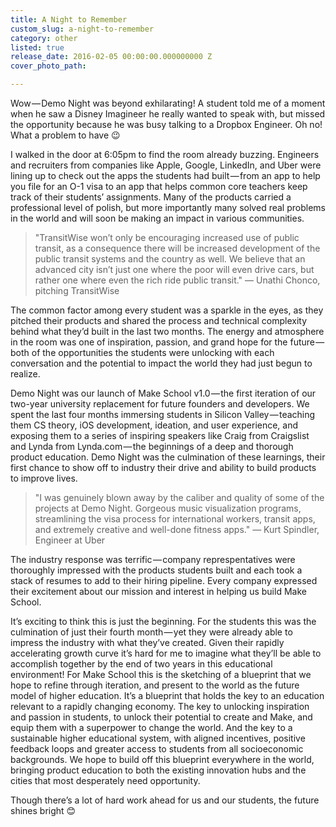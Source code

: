 ```yaml
---
title: A Night to Remember
custom_slug: a-night-to-remember
category: other
listed: true
release_date: 2016-02-05 00:00:00.000000000 Z
cover_photo_path: 

---
```

Wow — Demo Night was beyond exhilarating!
A student told me of a moment when he saw a Disney Imagineer he really wanted to speak with, but missed the opportunity because he was busy talking to a Dropbox Engineer. Oh no! What a problem to have 😉

I walked in the door at 6:05pm to find the room already buzzing. Engineers and recruiters from companies like Apple, Google, LinkedIn, and Uber were lining up to check out the apps the students had built — from an app to help you file for an O-1 visa to an app that helps common core teachers keep track of their students’ assignments. Many of the products carried a professional level of polish, but more importantly many solved real problems in the world and will soon be making an impact in various communities.

>"TransitWise won’t only be encouraging increased use of public transit, as a consequence there will be increased development of the public transit systems and the country as well.
We believe that an advanced city isn’t just one where the poor will even drive cars, but rather one where even the rich ride public transit."
>— Unathi Chonco, pitching TransitWise

The common factor among every student was a sparkle in the eyes, as they pitched their products and shared the process and technical complexity behind what they’d built in the last two months. The energy and atmosphere in the room was one of inspiration, passion, and grand hope for the future — both of the opportunities the students were unlocking with each conversation and the potential to impact the world they had just begun to realize.

Demo Night was our launch of Make School v1.0 — the first iteration of our two-year university replacement for future founders and developers. We spent the last four months immersing students in Silicon Valley — teaching them CS theory, iOS development, ideation, and user experience, and exposing them to a series of inspiring speakers like Craig from Craigslist and Lynda from Lynda.com — the beginnings of a deep and thorough product education. Demo Night was the culmination of these learnings, their first chance to show off to industry their drive and ability to build products to improve lives.

>"I was genuinely blown away by the caliber and quality of some of the projects at Demo Night. Gorgeous music visualization programs, streamlining the visa process for international workers, transit apps, and extremely creative and well-done fitness apps."
>— Kurt Spindler, Engineer at Uber

The industry response was terrific — company represpentatives were thoroughly impressed with the products students built and each took a stack of resumes to add to their hiring pipeline. Every company expressed their excitement about our mission and interest in helping us build Make School.

It’s exciting to think this is just the beginning. For the students this was the culmination of just their fourth month — yet they were already able to impress the industry with what they’ve created. Given their rapidly accelerating growth curve it’s hard for me to imagine what they’ll be able to accomplish together by the end of two years in this educational environment! For Make School this is the sketching of a blueprint that we hope to refine through iteration, and present to the world as the future model of higher education. It’s a blueprint that holds the key to an education relevant to a rapidly changing economy. The key to unlocking inspiration and passion in students, to unlock their potential to create and Make, and equip them with a superpower to change the world. And the key to a sustainable higher educational system, with aligned incentives, positive feedback loops and greater access to students from all socioeconomic backgrounds. We hope to build off this blueprint everywhere in the world, bringing product education to both the existing innovation hubs and the cities that most desperately need opportunity.

Though there’s a lot of hard work ahead for us and our students, the future shines bright 😊